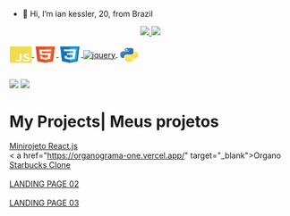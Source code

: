 - 👋 Hi, I’m ian kessler, 20, from Brazil


<div align="center">
  <a href="https://github.com/ianakessler">
  <img height="180em" src="https://github-readme-stats.vercel.app/api?username=ianakessler&show_icons=true&theme=dark&include_all_commits=true&count_private=true"/>
  <img height="180em" src="https://github-readme-stats.vercel.app/api/top-langs/?username=ianakessler&layout=compact&langs_count=7&theme=dark"/>
</div>
<div style="display: inline_block"><br>
  <img align="center" alt="-Js" height="30" width="40" src="https://raw.githubusercontent.com/devicons/devicon/master/icons/javascript/javascript-plain.svg">
  <img align="center" alt="-HTML" height="30" width="40" src="https://raw.githubusercontent.com/devicons/devicon/master/icons/html5/html5-original.svg">
  <img align="center" alt="-CSS" height="30" width="40" src="https://raw.githubusercontent.com/devicons/devicon/master/icons/css3/css3-original.svg">
  <img align="center" alt="jquery" height="30" width="40"src="https://cdn.jsdelivr.net/gh/devicons/devicon/icons/jquery/jquery-plain-wordmark.svg" />
  <img align="center" alt="-Python" height="30" width="40" src="https://raw.githubusercontent.com/devicons/devicon/master/icons/python/python-original.svg">
</div>
  
  ##
 
<div> 
  <a href = "mailto:aratian.akessler@gmail.com"><img src="https://img.shields.io/badge/-Gmail-%23333?style=for-the-badge&logo=gmail&logoColor=white" target="_blank"></a>
  <a href="https://www.linkedin.com/in/ian-aratangy-kessler-509901206/" target="_blank"><img src="https://img.shields.io/badge/-LinkedIn-%230077B5?style=for-the-badge&logo=linkedin&logoColor=white" target="_blank"></a> 
 
 
</div>
  <h1>My Projects| Meus projetos</h1>
  
  <a href="https://miniprojeto-react.vercel.app/" target="_blank">Minirojeto React.js</a>
  <br>
  < a href="https://organograma-one.vercel.app/" target="_blank">Organo</a>
  <BR>
  <a href="https://ianakessler.github.io/Starbucks-Clone/pages/" target="_blank">Starbucks Clone</a> 
   <BR>                                                                     
  <a href="https://ianakessler.github.io/LANDING-PAGE-02/pages/" target="_blank">LANDING PAGE 02</a>
   <BR>                                                                    
  <a href="https://ianakessler.github.io/LANDING-PAGE-03/pages/" target="_blank">LANDING PAGE 03</a>
